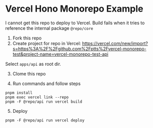 # Vercel Hono Monorepo Example

I cannot get this repo to deploy to Vercel. 
Build fails when it tries to reference the internal package `@repo/core`

1. Fork this repo
2. Create project for repo in Vercel:
https://vercel.com/new/import?s=https%3A%2F%2Fgithub.com%2Fptts%2Fvercel-monorepo-test&project-name=vercel-monorepo-test-api

Select `apps/api` as root dir.

3. Clome this repo

4. Run commands and follow steps
```
pnpm install
pnpm exec vercel link --repo
pnpm -F @repo/api run vercel build
```

5. Deploy
```
pnpm -F @repo/api run vercel deploy
```